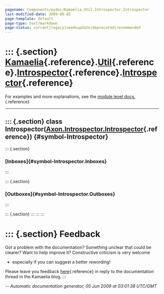 ```yaml
---
pagename: Components/pydoc/Kamaelia.Util.Introspector.Introspector
last-modified-date: 2009-06-05
page-template: default
page-type: text/markdown
page-status: current|legacy|needsupdate|deprecated|recommended
---
```

::: {.section}
[Kamaelia](/Components/pydoc/Kamaelia.html){.reference}.[Util](/Components/pydoc/Kamaelia.Util.html){.reference}.[Introspector](/Components/pydoc/Kamaelia.Util.Introspector.html){.reference}.[Introspector](/Components/pydoc/Kamaelia.Util.Introspector.Introspector.html){.reference}
=========================================================================================================================================================================================================================================================================================

For examples and more explanations, see the [module level
docs.](/Components/pydoc/Kamaelia.Util.Introspector.html){.reference}

------------------------------------------------------------------------

::: {.section}
class Introspector([Axon.Introspector.Introspector](/Docs/Axon/Axon.Introspector.Introspector.html){.reference}) {#symbol-Introspector}
----------------------------------------------------------------------------------------------------------------

::: {.section}
### [Inboxes]{#symbol-Introspector.Inboxes}
:::

::: {.section}
### [Outboxes]{#symbol-Introspector.Outboxes}
:::

::: {.section}
:::
:::
:::

::: {.section}
Feedback
========

Got a problem with the documentation? Something unclear that could be
clearer? Want to help improve it? Constructive criticism is very welcome
- especially if you can suggest a better rewording!

Please leave you feedback
[here](../../../cgi-bin/blog/blog.cgi?rm=viewpost&nodeid=1142023701){.reference}
in reply to the documentation thread in the Kamaelia blog.
:::

*\-- Automatic documentation generator, 05 Jun 2009 at 03:01:38 UTC/GMT*
